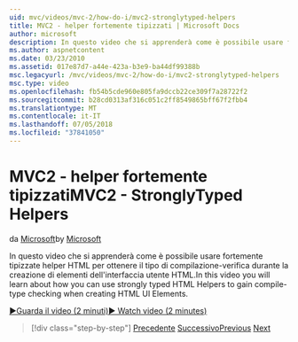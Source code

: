 ```yaml
---
uid: mvc/videos/mvc-2/how-do-i/mvc2-stronglytyped-helpers
title: MVC2 - helper fortemente tipizzati | Microsoft Docs
author: microsoft
description: In questo video che si apprenderà come è possibile usare fortemente tipizzate helper HTML per ottenere il tipo di compilazione-verifica durante la creazione di elementi dell'interfaccia utente HTML.
ms.author: aspnetcontent
ms.date: 03/23/2010
ms.assetid: 017e87d7-a44e-423a-b3e9-ba44df99388b
msc.legacyurl: /mvc/videos/mvc-2/how-do-i/mvc2-stronglytyped-helpers
msc.type: video
ms.openlocfilehash: fb54b5cde960e805fa9dccb22ce309f7a28722f2
ms.sourcegitcommit: b28cd0313af316c051c2ff8549865bff67f2fbb4
ms.translationtype: MT
ms.contentlocale: it-IT
ms.lasthandoff: 07/05/2018
ms.locfileid: "37841050"
---
```

<a name="mvc2---stronglytyped-helpers"></a><span data-ttu-id="775f9-103">MVC2 - helper fortemente tipizzati</span><span class="sxs-lookup"><span data-stu-id="775f9-103">MVC2 - StronglyTyped Helpers</span></span>
====================
<span data-ttu-id="775f9-104">da [Microsoft](https://github.com/microsoft)</span><span class="sxs-lookup"><span data-stu-id="775f9-104">by [Microsoft](https://github.com/microsoft)</span></span>

<span data-ttu-id="775f9-105">In questo video che si apprenderà come è possibile usare fortemente tipizzate helper HTML per ottenere il tipo di compilazione-verifica durante la creazione di elementi dell'interfaccia utente HTML.</span><span class="sxs-lookup"><span data-stu-id="775f9-105">In this video you will learn about how you can use strongly typed HTML Helpers to gain compile-type checking when creating HTML UI Elements.</span></span>

[<span data-ttu-id="775f9-106">&#9654;Guarda il video (2 minuti)</span><span class="sxs-lookup"><span data-stu-id="775f9-106">&#9654; Watch video (2 minutes)</span></span>](https://channel9.msdn.com/Blogs/ASP-NET-Site-Videos/mvc2-stronglytyped-helpers)

> [!div class="step-by-step"]
> <span data-ttu-id="775f9-107">[Precedente](mvc2-html-encoding.md)
> [Successivo](mvc2-model-validation.md)</span><span class="sxs-lookup"><span data-stu-id="775f9-107">[Previous](mvc2-html-encoding.md)
[Next](mvc2-model-validation.md)</span></span>
